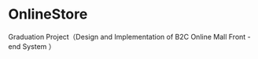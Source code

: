 # OnlineStore
Graduation Project（Design and Implementation of  B2C Online Mall Front - end System ）
